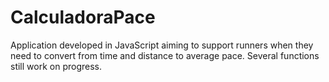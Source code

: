 # CalculadoraPace
Application developed in JavaScript aiming to support runners when they need to convert from time and distance to average pace. Several functions still work on progress. 

